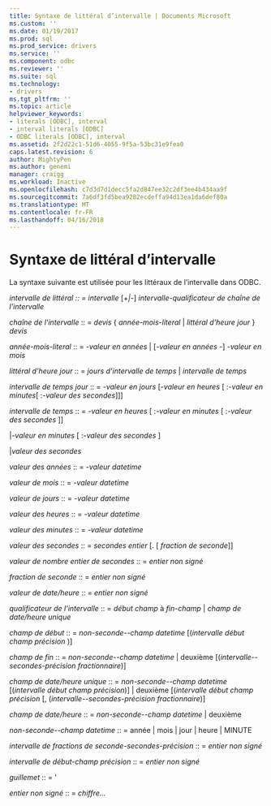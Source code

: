 ```yaml
---
title: Syntaxe de littéral d’intervalle | Documents Microsoft
ms.custom: ''
ms.date: 01/19/2017
ms.prod: sql
ms.prod_service: drivers
ms.service: ''
ms.component: odbc
ms.reviewer: ''
ms.suite: sql
ms.technology:
- drivers
ms.tgt_pltfrm: ''
ms.topic: article
helpviewer_keywords:
- literals [ODBC], interval
- interval literals [ODBC]
- ODBC literals [ODBC], interval
ms.assetid: 2f2d22c1-51d6-4055-9f5a-53bc31e9fea0
caps.latest.revision: 6
author: MightyPen
ms.author: genemi
manager: craigg
ms.workload: Inactive
ms.openlocfilehash: c7d3d7d1decc5fa2d847ee32c2df3ee4b434aa9f
ms.sourcegitcommit: 7a6df3fd5bea9282ecdeffa94d13ea1da6def80a
ms.translationtype: MT
ms.contentlocale: fr-FR
ms.lasthandoff: 04/16/2018
---
```

# <a name="interval-literal-syntax"></a>Syntaxe de littéral d’intervalle
La syntaxe suivante est utilisée pour les littéraux de l’intervalle dans ODBC.  
  
 *intervalle de littéral :: = intervalle* [+*&#124;*-] *intervalle-qualificateur de chaîne de l’intervalle*  
  
 *chaîne de l’intervalle* :: = *devis* { *année-mois-literal* &#124; *littéral d’heure jour* } *devis*  
  
 *année-mois-literal* :: = *-valeur en années* &#124; [*-valeur en années* -] *-valeur en mois*  
  
 *littéral d’heure jour* :: = *jours d’intervalle de temps* &#124; *intervalle de temps*  
  
 *intervalle de temps jour* :: = *-valeur en jours* [*-valeur en heures* [ :*-valeur en minutes*[ :*-valeur des secondes*]]]  
  
 *intervalle de temps* :: = *-valeur en heures* [ :*-valeur en minutes* [ :*-valeur des secondes* ]]  
  
 &#124;*-valeur en minutes* [ :*-valeur des secondes* ]  
  
 &#124;*valeur des secondes*  
  
 *valeur des années* :: = *-valeur datetime*  
  
 *valeur de mois* :: = *-valeur datetime*  
  
 *valeur de jours* :: = *-valeur datetime*  
  
 *valeur des heures* :: = *-valeur datetime*  
  
 *valeur des minutes* :: = *-valeur datetime*  
  
 *valeur des secondes* :: = *secondes entier* [. [ *fraction de seconde*]]  
  
 *valeur de nombre entier de secondes* :: = *entier non signé*  
  
 *fraction de seconde* :: = *entier non signé*  
  
 *valeur de date/heure* :: = *entier non signé*  
  
 *qualificateur de l’intervalle* :: = *début champ* à *fin-champ* &#124; *champ de date/heure unique*  
  
 *champ de début* :: = *non-seconde--champ datetime* [(*intervalle début champ précision* )]  
  
 *champ de fin* :: = *non-seconde--champ datetime* &#124; deuxième [(*intervalle--secondes-précision fractionnaire*)]  
  
 *champ de date/heure unique* :: = *non-seconde--champ datetime* [(*intervalle début champ précision*)] &#124; deuxième [(*intervalle début champ précision*  [, (*intervalle--secondes-précision fractionnaire*)]  
  
 *champ de date/heure* :: = *non-seconde--champ datetime* &#124; deuxième  
  
 *non-seconde--champ datetime* :: = année &#124; mois &#124; jour &#124; heure &#124; MINUTE  
  
 *intervalle de fractions de seconde-secondes-précision* :: = *entier non signé*  
  
 *intervalle de début-champ précision* :: = *entier non signé*  
  
 *guillemet* :: = '  
  
 *entier non signé* :: = *chiffre...*
